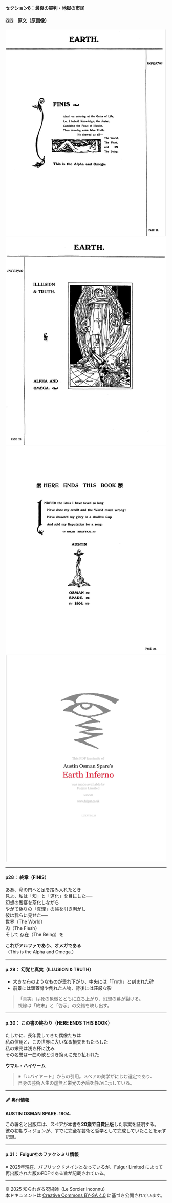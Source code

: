 #### セクション8：最後の審判・地獄の市民

#### 🇬🇧　原文（原画像）

<div align="center">
 <img src="if28.png" width="500"><br>
 <img src="if29.png" width="500"><br>
 <img src="if30.png" width="500"><br>
 <img src="if31.png" width="500"><br>
</div>

---

#### p28： 終章（FINIS）

ああ、命の門へと足を踏み入れたとき  
見よ、私は「知」と「道化」を目にした──  
幻想の饗宴を茶化しながら  
やがて偽りの「真理」の帳を引き剥がし  
彼は我らに見せた──  
世界（The World）  
肉（The Flesh）  
そして 存在（The Being）を  

**これがアルファであり、オメガである**  
（This is the Alpha and Omega.）

---

#### p.29： 幻覚と真実（ILLUSION & TRUTH）

- 大きな布のようなものが垂れ下がり、中央には「Truth」と刻まれた碑  
- 前景には頭蓋骨や倒れた人物、背後には荘厳な影

> 「真実」は死の象徴とともに立ち上がり、幻想の幕が裂ける。  
> 視線は「終末」と「啓示」の交錯を映し出す。

---

#### p.30： この書の終わり（HERE ENDS THIS BOOK）

たしかに、長年愛してきた偶像たちは  
私の信用と、この世界に大いなる損失をもたらした  
私の栄光は浅き杯に沈み  
その名誉は一曲の歌と引き換えに売り払われた

**ウマル・ハイヤーム**

> ※『ルバイヤート』からの引用。スペアの美学がにじむ選定であり、  
> 自身の芸術人生の虚無と栄光の矛盾を静かに示している。

---

#### 🖋️ 奥付情報

**AUSTIN OSMAN SPARE. 1904.**

この署名と出版年は、スペアが本書を**20歳で自費出版**した事実を証明する。  
彼の初期ヴィジョンが、すでに完全な芸術と哲学として完成していたことを示す記録。

---

#### p.31： Fulgur社のファクシミリ情報

※ 2025年現在、パブリックドメインとなっているが、Fulgur Limited によって再出版された版のPDFである旨が記載されている。

---

© 2025 知られざる呪術師（Le Sorcier Inconnu）  
本ドキュメントは [Creative Commons BY-SA 4.0](https://creativecommons.org/licenses/by-sa/4.0/deed.ja) に基づき公開されています。
